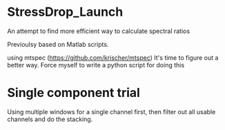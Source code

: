 # StressDrop_Launch

An attempt to find more efficient way to calculate spectral ratios 

Previoulsy based on Matlab scripts. 

using mtspec (https://github.com/krischer/mtspec)
It's time to figure out a better way. Force myself to write a python script for doing this

# Single component trial 

Using multiple windows for a single channel first, then filter out all usable channels and 
do the stacking. 
